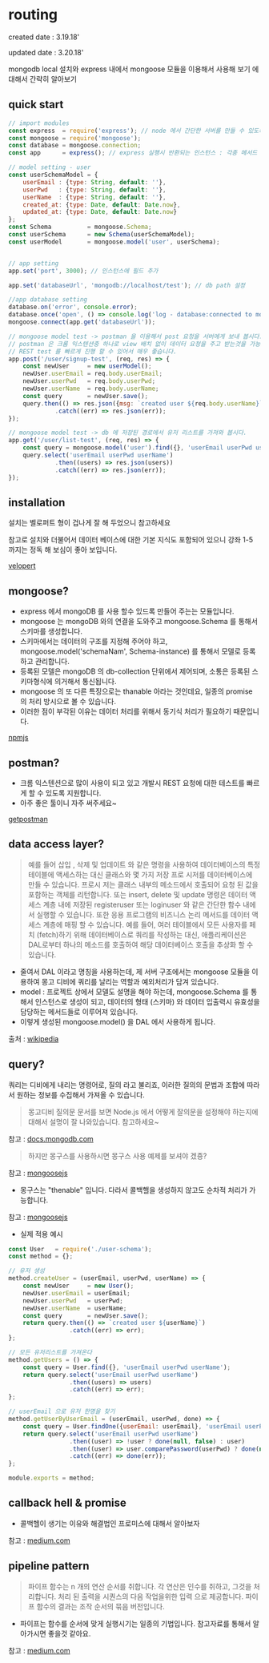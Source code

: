 # routing

created date : 3.19.18'

updated date : 3.20.18'

mongodb local 설치와 express 내에서 mongoose 모듈을 이용해서 사용해 보기 에 대해서 간략히 알아보기

## quick start
```javascript
// import modules
const express  = require('express'); // node 에서 간단한 서버를 만들 수 있도록 도와주는 모듈
const mongoose = require('mongoose');
const database = mongoose.connection;
const app      = express(); // express 실행시 반환되는 인스턴스 : 각종 메서드 들이 내장 되어 있음

// model setting - user
const userSchemaModel = {
	userEmail : {type: String, default: ''},
	userPwd   : {type: String, default: ''},
	userName  : {type: String, default: ''},
	created_at: {type: Date, default: Date.now},
	updated_at: {type: Date, default: Date.now}
};
const Schema          = mongoose.Schema;
const userSchema      = new Schema(userSchemaModel);
const userModel       = mongoose.model('user', userSchema);


// app setting
app.set('port', 3000); // 인스턴스에 필드 추가

app.set('databaseUrl', 'mongodb://localhost/test'); // db path 설정

//app database setting
database.on('error', console.error);
database.once('open', () => console.log('log - database:connected to mongo'));
mongoose.connect(app.get('databaseUrl'));

// mongoose model test -> postman 을 이용해서 post 요청을 서버에게 보내 봅시다.
// postman 은 크롬 익스텐션중 하나로 view 배치 없이 데이터 요청을 주고 받는것을 가능하게 해주는 툴입니다.
// REST test 를 빠르게 진행 할 수 있어서 매우 좋습니다.
app.post('/user/signup-test', (req, res) => {
	const newUser     = new userModel();
	newUser.userEmail = req.body.userEmail;
	newUser.userPwd   = req.body.userPwd;
	newUser.userName  = req.body.userName;
	const query       = newUser.save();
	query.then(() => res.json({msg: `created user ${req.body.userName}`}))
			 .catch((err) => res.json(err));
});

// mongoose model test -> db 에 저장된 경로에서 유저 리스트를 가져와 봅시다.
app.get('/user/list-test', (req, res) => {
	const query = mongoose.model('user').find({}, 'userEmail userPwd userName');
	query.select('userEmail userPwd userName')
			 .then((users) => res.json(users))
			 .catch((err) => res.json(err));
});
```

## installation

설치는 벨로퍼트 형이 겁나게 잘 해 두었으니 참고하세요

참고로 설치와 더불어서 데이터 베이스에 대한 기본 지식도 포함되어 있으니 강좌 1-5 까지는 정독 해 보심이 좋아 보입니다.

[velopert](https://velopert.com/436)

## mongoose?
* express 에서 mongoDB 를 사용 할수 있드록 만들어 주는는  모듈입니다.
* mongoose 는 mongoDB 와의 연결을 도와주고 mongoose.Schema 를 통해서 스키마를 생성합니다.
* 스키마에서는 데이터의 구조를 지정해 주어야 하고, mongoose.model('schemaNam', Schema-instance) 를 통해서 모델로 등록하고 관리합니다. 
* 등록된 모델은 mongoDB 의 db-collection 단위에서 제어되며, 소통은 등록된 스키마형식에 의거해서 통신됩니다.
* mongoose 의 또 다른 특징으로는 thanable 아라는 것인데요, 일종의 promise 의 처리 방시으로 볼 수 있습니다.
* 이러한 점이 부각된 이유는 데이터 처리를 위해서 동기식 처리가 필요하기 때문입니다.

[npmjs](https://www.npmjs.com/package/mongoose)

## postman?
* 크롬 익스텐션으로 많이 사용이 되고 있고 개발시 REST 요청에 대한 테스트를 빠르게 할 수 있도록 지원합니다.
* 아주 좋은 툴이니 자주 써주세요~ 

[getpostman](https://www.getpostman.com/products)


## data access layer?
> 예를 들어 삽입 , 삭제 및 업데이트 와 같은 명령을 사용하여 데이터베이스의 특정 테이블에 액세스하는 대신 클래스와 몇 가지 저장 프로 시저를 데이터베이스에 만들 수 있습니다.
> 프로시 저는 클래스 내부의 메소드에서 호출되어 요청 된 값을 포함하는 객체를 리턴합니다.
> 또는 insert, delete 및 update 명령은 데이터 액세스 계층 내에 저장된 registeruser 또는 loginuser 와 같은 간단한 함수 내에서 실행할 수 있습니다.
> 또한 응용 프로그램의 비즈니스 논리 메서드를 데이터 액세스 계층에 매핑 할 수 있습니다. 예를 들어, 여러 테이블에서 모든 사용자를 페치 (fetch)하기 위해 데이터베이스로 쿼리를 작성하는 대신, 애플리케이션은 DAL로부터 하나의 메소드를 호출하여 해당 데이터베이스 호출을 추상화 할 수 있습니다.

* 줄여서 DAL 이라고 명칭을 사용하는데, 제 서버 구조에서는 mongoose 모듈을 이용하여 몽고 디비에 쿼리를 날리는 역할과 예외처리가 담겨 있습니다.
* model : 프로젝트 상에서 모델도 설명을 해야 하는데, mongoose.Schema 를 통해서 인스턴스로 생성이 되고, 데이터의 형태 (스키마) 와 데이터 입출력시 유효성을 담당하는 메서드들로 이루어져 있습니다.
* 이렇게 생성된 mongoose.model() 을 DAL 에서 사용하게 됩니다.

출처 : [wikipedia](https://en.wikipedia.org/wiki/Data_access_layer)

## query?
쿼리는 디비에게 내리는 명령어로, 질의 라고 불리죠, 이러한 질의의 문법과 조합에 따라서 원하는 정보를 수집해서 가져올 수 있습니다.

> 몽고디비 질의문 문서를 보면 Node.js 에서 어떻게 잘의문을 설정해야 하는지에 대해서 설명이 잘 나와있습니다. 참고하세요~

참고 : [docs.mongodb.com](https://docs.mongodb.com/manual/tutorial/query-documents/)

> 하지만 몽구스를 사용하시면 몽구스 사용 예제를 보셔야 겠죵?

참고 : [mongoosejs](http://mongoosejs.com/docs/queries.html)

* 몽구스는 "thenable" 입니다. 다라서 콜백핼을 생성하지 않고도 순차적 처리가 가능합니다.

참고 : [mongoosejs](http://mongoosejs.com/docs/promises.html)

* 실제 적용 예시

```javascript
const User   = require('./user-schema');
const method = {};

// 유저 생성
method.createUser = (userEmail, userPwd, userName) => {
	const newUser     = new User();
	newUser.userEmail = userEmail;
	newUser.userPwd   = userPwd;
	newUser.userName  = userName;
	const query       = newUser.save();
	return query.then(() => `created user ${userName}`)
                 .catch((err) => err);
};

// 모든 유저리스트를 가져온다
method.getUsers = () => {
	const query = User.find({}, 'userEmail userPwd userName');
	return query.select('userEmail userPwd userName')
                 .then((users) => users)
                 .catch((err) => err);
};

// userEmail 으로 유저 한명을 찾기
method.getUserByUserEmail = (userEmail, userPwd, done) => {
	const query = User.findOne({userEmail: userEmail}, 'userEmail userPwd userName');
	return query.select('userEmail userPwd userName')
	             .then((user) => !user ? done(null, false) : user)
                 .then((user) => user.comparePassword(userPwd) ? done(null, user) : done(null, false))
                 .catch((err) => done(err));
};

module.exports = method;
```

## callback hell & promise
* 콜백헬이 생기는 이유와 해결법인 프로미스에 대해서 알아보자

참고 : [medium.com](https://medium.com/@pitzcarraldo/callback-hell-%EA%B3%BC-promise-pattern-471976ffd139)

## pipeline pattern

> 파이프 함수는 n 개의 연산 순서를 취합니다. 각 연산은 인수를 취하고, 그것을 처리합니다.
> 처리 된 출력을 시퀀스의 다음 작업을위한 입력 으로 제공합니다.
> 파이프 함수의 결과는 조작 순서의 묶음 버전입니다.

* 파이프는 함수를 순서에 맞게 실행시기는 일종의 기법입니다. 참고자료를 통해서 알아가시면 좋을것 같아요.

참고 : [medium.com](https://medium.com/@venomnert/pipe-function-in-javascript-8a22097a538e)